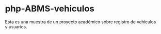 # php-ABMS-vehiculos
Esta es una muestra de un proyecto académico sobre registro de vehículos y usuarios.
